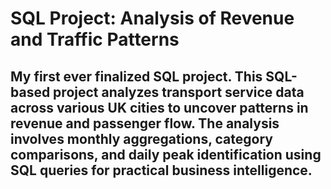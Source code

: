 # SQL Project: Analysis of Revenue and Traffic Patterns

##   My first ever finalized SQL project. This SQL-based project analyzes transport service data across various UK cities to uncover patterns in revenue and passenger flow. The analysis involves monthly aggregations, category comparisons, and daily peak identification using SQL queries for practical business intelligence.
